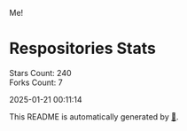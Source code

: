 Me!

# Respositories Stats
Stars Count: 240  
Forks Count: 7

2025-01-21 00:11:14  

This README is automatically generated by [🐰](https://github.com/rnitta/rnitta).
